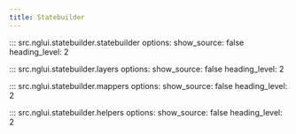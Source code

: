 ```yaml
---
title: Statebuilder
---
```


::: src.nglui.statebuilder.statebuilder
    options:
        show_source: false
        heading_level: 2

::: src.nglui.statebuilder.layers
    options:
        show_source: false
        heading_level: 2

::: src.nglui.statebuilder.mappers
    options:
        show_source: false
        heading_level: 2

::: src.nglui.statebuilder.helpers
    options:
        show_source: false
        heading_level: 2
